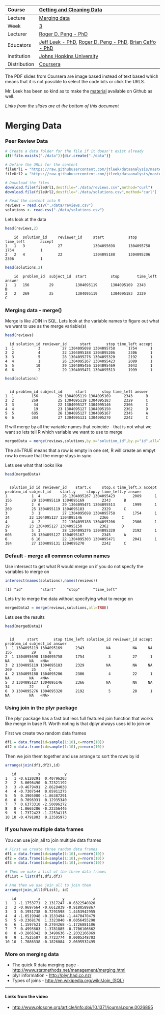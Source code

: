 | Course        | [Getting and Cleaning Data](https://www.coursera.org/learn/data-cleaning/home/welcome) |
| :---          | :--- |
| Lecture       |[Merging data](https://www.coursera.org/learn/data-cleaning/lecture/pVV6K/merging-data) |
| Week          | [ 3 ](https://www.coursera.org/learn/data-cleaning/home/week/3) |
| Lecturer      | [Roger D. Peng - PhD](https://github.com/rdpeng) |
| Educators     | [Jeff Leek - PhD](https://github.com/jtleek),  [Roger D. Peng - PhD](https://github.com/rdpeng),  [Brian Caffo - PhD](https://github.com/bcaffo) |
| Institution   | [Johns Hopkins University](https://www.jhu.edu/) |
| Distribution  | [Coursera](https://www.coursera.org) |

The PDF slides from Coursera are image based instead of text based which means that it is not possible to select the code bits or click the URLS.

Mr. Leek has been so kind as to make the [material](https://github.com/DataScienceSpecialization/courses/blob/master/03_GettingData/03_05_mergingData/index.md) available on Github as well.

*Links from the slides are at the bottom of this document*

# Merging Data

### Peer Review Data

```r
# Create a data folder for the file if it doesn't exist already
if(!file.exists("./data")){dir.create("./data")}

# Define the URLs for the content
fileUrl1 = "https://raw.githubusercontent.com/jtleek/dataanalysis/master/week2/007summarizingData/data/reviews.csv"
fileUrl2 = "https://raw.githubusercontent.com/jtleek/dataanalysis/master/week2/007summarizingData/data/solutions.csv"

# Download the files
download.file(fileUrl1,destfile="./data/reviews.csv",method="curl")
download.file(fileUrl2,destfile="./data/solutions.csv",method="curl")

# Read the content into R
reviews = read.csv("./data/reviews.csv")
solutions <- read.csv("./data/solutions.csv")
```
Lets look at the data
```r
head(reviews,2)
```
```
    id  solution_id     reviewer_id     start           stop            time_left       accept
1   1   3               27              1304095698      1304095758      1754            1
2   2   4               22              1304095188      1304095206      2306            1
```
```r
head(solutions,2)
```

```
    id  problem_id  subject_id  start           stop        time_left answer
1   1   156         29          1304095119      1304095169  2343      B
2   2   269         25          1304095119      1304095183  2329      C
```

### Merging data - merge()
Merge is like JOIN in SQL. Lets look at the variable names to figure out what we want to use as the merge variable(s)

```r
head(reviews)
```
```
  id solution_id reviewer_id      start       stop time_left accept
1  1           3          27 1304095698 1304095758      1754      1
2  2           4          22 1304095188 1304095206      2306      1
3  3           5          28 1304095276 1304095320      2192      1
4  4           1          26 1304095267 1304095423      2089      1
5  5          10          29 1304095456 1304095469      2043      1
6  6           2          29 1304095471 1304095513      1999      1
```

```r
head(solutions)
```
```

  id problem_id subject_id      start       stop time_left answer
1  1        156         29 1304095119 1304095169      2343      B
2  2        269         25 1304095119 1304095183      2329      C
3  3         34         22 1304095127 1304095146      2366      C
4  4         19         23 1304095127 1304095150      2362      D
5  5        605         26 1304095127 1304095167      2345      A
6  6        384         27 1304095131 1304095270      2242      C
```
R will merge by all the variable names that coincide - that is not  what we want so lets tell R which variable we want to use to merge

```r
mergedData = merge(reviews,solutions,by.x="solution_id",by.y="id",all=TRUE)
```
The all=TRUE means that a row is empty in one set, R will create an empyt row to ensure that the merge stays in sync

Lets see what that looks like
```r
head(mergedData)
```

```

  solution_id id reviewer_id    start.x     stop.x time_left.x accept problem_id subject_id    start.y     stop.y time_left.y answer
1           1  4          26 1304095267 1304095423        2089      1        156         29 1304095119 1304095169        2343      B
2           2  6          29 1304095471 1304095513        1999      1        269         25 1304095119 1304095183        2329      C
3           3  1          27 1304095698 1304095758        1754      1         34         22 1304095127 1304095146        2366      C
4           4  2          22 1304095188 1304095206        2306      1         19         23 1304095127 1304095150        2362      D
5           5  3          28 1304095276 1304095320        2192      1        605         26 1304095127 1304095167        2345      A
6           6 16          22 1304095303 1304095471        2041      1        384         27 1304095131 1304095270        2242      C
```

### Default - merge all common column names
Use intersect to get what R would merge on if you do not specfy the variables to merge on
```r
intersect(names(solutions),names(reviews))
```

```
[1] "id"        "start"     "stop"      "time_left"
```
Lets try to merge the data without specifying what to merge on
```r
mergedData2 = merge(reviews,solutions,all=TRUE)
```
Lets see the results
```r
head(mergedData2)
```

```

  id      start       stop time_left solution_id reviewer_id accept problem_id subject_id answer
1  1 1304095119 1304095169      2343          NA          NA     NA        156         29      B
2  1 1304095698 1304095758      1754           3          27      1         NA         NA   <NA>
3  2 1304095119 1304095183      2329          NA          NA     NA        269         25      C
4  2 1304095188 1304095206      2306           4          22      1         NA         NA   <NA>
5  3 1304095127 1304095146      2366          NA          NA     NA         34         22      C
6  3 1304095276 1304095320      2192           5          28      1         NA         NA   <NA>
```

### Using join in the plyr package
The plyr package has a fast but less full featured join function that works like merge in base R. Worth noting is that dplyr always uses id to join on

First we create two random data frames
```r
df1 = data.frame(id=sample(1:10),x=rnorm(10))
df2 = data.frame(id=sample(1:10),y=rnorm(10))
```
Then we join them together and use arrange to sort the rows by id
```r
arrange(join(df1,df2),id)
```

```
   id          x           y
1   1 -0.6120291  0.40796203
2   2  3.0696490  0.72321192
3   3 -0.4679491  2.86284038
4   4 -0.7307544  0.05911275
5   5  0.3905000 -1.86387291
6   6  0.7096931  0.12935340
7   7  0.6373310 -2.50096272
8   8 -1.0665206 -0.22356446
9   9  1.7372423 -1.22534115
10 10 -0.4791803  0.23505973
```

### If you have multiple data frames
You can use join_all to join multiple data frames
```r
# First we create three random data frames
df1 = data.frame(id=sample(1:10),x=rnorm(10))
df2 = data.frame(id=sample(1:10),y=rnorm(10))
df3 = data.frame(id=sample(1:10),z=rnorm(10))

# Then we make a list of the three data frames
dfList = list(df1,df2,df3)

# And then we use join_all to join them
arrange(join_all(dfList), id)

```

```
   id          x          y             z
1   1 -1.1753771  2.1317247 -0.6322540828
2   2 -0.9697664 -0.6612839 -0.9180589867
3   3  0.1951738  0.7291598  1.4453942955
4   4 -1.0519948 -0.1533494 -1.4470470479
5   5 -0.2368178  1.3323840 -0.6056455290
6   6  1.1597621  0.2704268 -1.1726881106
7   7  0.4995603  1.3781885 -0.7706106662
8   8 -0.2866342  0.3490636 -2.2032166069
9   9  1.7525507  0.7723774  0.0005348703
10 10  1.7086338 -0.1826084  2.0695532495
```

### More on merging data
* The quick R data merging page - http://www.statmethods.net/management/merging.html
* plyr information - http://plyr.had.co.nz/
* Types of joins - http://en.wikipedia.org/wiki/Join_(SQL)

---

#### Links from the video
* http://www.plosone.org/article/info:doi/10.1371/journal.pone.0026895
